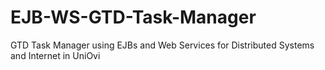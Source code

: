 # EJB-WS-GTD-Task-Manager
GTD Task Manager using EJBs and Web Services for Distributed Systems and Internet in UniOvi
